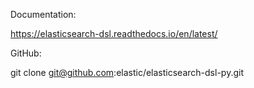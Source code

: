 Documentation:

https://elasticsearch-dsl.readthedocs.io/en/latest/

GitHub:

git clone git@github.com:elastic/elasticsearch-dsl-py.git